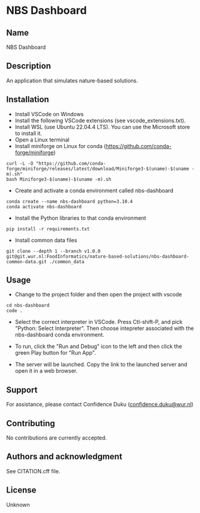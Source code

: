 # NBS Dashboard

## Name
NBS Dashboard

## Description
An application that simulates nature-based solutions.

## Installation

- Install VSCode on Windows
- Install the following VSCode extensions (see vscode_extensions.txt). 
- Install WSL (use Ubuntu 22.04.4 LTS). You can use the Microsoft store to install it.
- Open a Linux terminal
- Install miniforge on Linux for conda (https://github.com/conda-forge/miniforge)

```
curl -L -O "https://github.com/conda-forge/miniforge/releases/latest/download/Miniforge3-$(uname)-$(uname -m).sh"
bash Miniforge3-$(uname)-$(uname -m).sh
```

- Create and activate a conda environment called nbs-dashboard

```
conda create --name nbs-dashboard python=3.10.4
conda activate nbs-dashboard
```

- Install the Python libraries to that conda environment

```
pip install -r requirements.txt
```

- Install common data files

```
git clone --depth 1 --branch v1.0.0 git@git.wur.nl:FoodInformatics/nature-based-solutions/nbs-dashboard-common-data.git ./common_data
```

## Usage

- Change to the project folder and then open the project with vscode

```
cd nbs-dashboard
code .
```

- Select the correct interpreter in VSCode. Press Ctl-shift-P, and pick "Python: Select Interpreter". Then choose intepreter associated with the nbs-dashboard conda environment.

- To run, click the "Run and Debug" icon to the left and then click the green Play button for "Run App".

- The server will be launched. Copy the link to the launched server and open it in a web browser.

## Support
For assistance, please contact Confidence Duku (confidence.duku@wur.nl)

## Contributing
No contributions are currently accepted.

## Authors and acknowledgment
See CITATION.cff file.

## License
Unknown